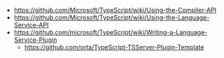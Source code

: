 * https://github.com/Microsoft/TypeScript/wiki/Using-the-Compiler-API
* https://github.com/Microsoft/TypeScript/wiki/Using-the-Language-Service-API
* https://github.com/microsoft/TypeScript/wiki/Writing-a-Language-Service-Plugin
  * https://github.com/orta/TypeScript-TSServer-Plugin-Template